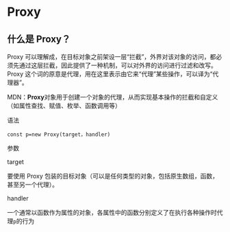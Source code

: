 # Proxy

## 什么是 Proxy？

Proxy 可以理解成，在目标对象之前架设一层“拦截”，外界对该对象的访问，都必须先通过这层拦截，因此提供了一种机制，可以对外界的访问进行过滤和改写。Proxy 这个词的原意是代理，用在这里表示由它来“代理”某些操作，可以译为“代理器”。

MDN：**Proxy**对象用于创建一个对象的代理，从而实现基本操作的拦截和自定义（如属性查找、赋值、枚举、函数调用等）

语法

```
const p=new Proxy(target，handler)
```

参数

target

要使用 Proxy 包装的目标对象（可以是任何类型的对象，包括原生数组，函数，甚至另一个代理）。

handler

一个通常以函数作为属性的对象，各属性中的函数分别定义了在执行各种操作时代理`p`的行为
